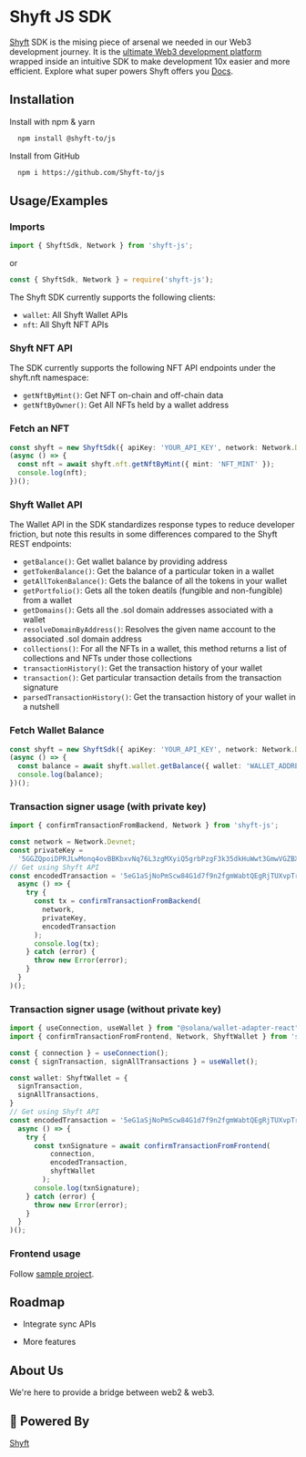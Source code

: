 # Shyft JS SDK

[Shyft](https://shyft.to) SDK is the mising piece of arsenal we needed in our Web3 development journey. It is the [ultimate Web3 development platform](https://shyft.to) wrapped inside an intuitive SDK to make development 10x easier and more efficient. Explore what super powers Shyft offers you [Docs](https://docs.shyft.to).


## Installation

Install with npm & yarn

```bash
  npm install @shyft-to/js
```
Install from GitHub

```bash
  npm i https://github.com/Shyft-to/js
```

## Usage/Examples

### Imports
```typescript
import { ShyftSdk, Network } from 'shyft-js';
```
or
```javascript
const { ShyftSdk, Network } = require('shyft-js');
```

The Shyft SDK currently supports the following clients:

- `wallet`: All Shyft Wallet APIs
- `nft`: All Shyft NFT APIs

### Shyft NFT API
The SDK currently supports the following NFT API endpoints under the shyft.nft namespace:
- `getNftByMint()`: Get NFT on-chain and off-chain data
- `getNftByOwner()`: Get All NFTs held by a wallet address

### Fetch an NFT

```typescript
const shyft = new ShyftSdk({ apiKey: 'YOUR_API_KEY', network: Network.Devnet });
(async () => {
  const nft = await shyft.nft.getNftByMint({ mint: 'NFT_MINT' });
  console.log(nft);
})();
```

### Shyft Wallet API
The Wallet API in the SDK standardizes response types to reduce developer friction, but note this results in some differences compared to the Shyft REST endpoints:
- `getBalance()`: Get wallet balance by providing address
- `getTokenBalance()`: Get the balance of a particular token in a wallet 
- `getAllTokenBalance()`: Gets the balance of all the tokens in your wallet
- `getPortfolio()`: Gets all the token deatils (fungible and non-fungible) from a wallet
- `getDomains()`: Gets all the .sol domain addresses associated with a wallet
- `resolveDomainByAddress()`: Resolves the given name account to the associated .sol domain address
- `collections()`: For all the NFTs in a wallet, this method returns a list of collections and NFTs under those collections
- `transactionHistory()`: Get the transaction history of your wallet
- `transaction()`: Get particular transaction details from the transaction signature
- `parsedTransactionHistory()`: Get the transaction history of your wallet in a nutshell


### Fetch Wallet Balance

```typescript
const shyft = new ShyftSdk({ apiKey: 'YOUR_API_KEY', network: Network.Devnet });
(async () => {
  const balance = await shyft.wallet.getBalance({ wallet: 'WALLET_ADDRESS' });
  console.log(balance);
})();
```


### Transaction signer usage (with private key)

```typescript
import { confirmTransactionFromBackend, Network } from 'shyft-js';

const network = Network.Devnet;
const privateKey =
  '5GGZQpoiDPRJLwMonq4ovBBKbxvNq76L3zgMXyiQ5grbPzgF3k35dkHuWwt3GmwVGZBXywXteJcJ53Emsda92D5v';
// Get using Shyft API
const encodedTransaction = '5eG1aSjNoPmScw84G1d7f9n2fgmWabtQEgRjTUXvpTrRH1qduEMwUvUFYiS8px22JNedkWFTUWj9PrRyq1MyessunKC8Mjyq3hH5WZkM15D3gsooH8hsFegyYRBmccLBTEnPph6fExEySkJwsfH6oGC62VmDDCpWyPHZLYv52e4qtUb1TBE6SgXE6FX3TFqrX5HApSkb9ZaCSz21FyyEbXtrmMxBQE1CR7BTyadWL1Vy9SLfo9tnsVpHHDHthFRr'(
  async () => {
    try {
      const tx = confirmTransactionFromBackend(
        network,
        privateKey,
        encodedTransaction
      );
      console.log(tx);
    } catch (error) {
      throw new Error(error);
    }
  }
)();
```

### Transaction signer usage (without private key)

```typescript
import { useConnection, useWallet } from "@solana/wallet-adapter-react";
import { confirmTransactionFromFrontend, Network, ShyftWallet } from 'shyft-js';

const { connection } = useConnection();
const { signTransaction, signAllTransactions } = useWallet();

const wallet: ShyftWallet = {
  signTransaction,
  signAllTransactions,
}
// Get using Shyft API
const encodedTransaction = '5eG1aSjNoPmScw84G1d7f9n2fgmWabtQEgRjTUXvpTrRH1qduEMwUvUFYiS8px22JNedkWFTUWj9PrRyq1MyessunKC8Mjyq3hH5WZkM15D3gsooH8hsFegyYRBmccLBTEnPph6fExEySkJwsfH6oGC62VmDDCpWyPHZLYv52e4qtUb1TBE6SgXE6FX3TFqrX5HApSkb9ZaCSz21FyyEbXtrmMxBQE1CR7BTyadWL1Vy9SLfo9tnsVpHHDHthFRr';
  async () => {
    try {
      const txnSignature = await confirmTransactionFromFrontend(
          connection,
          encodedTransaction,
          shyftWallet
        );
      console.log(txnSignature);
    } catch (error) {
      throw new Error(error);
    }
  }
)();
```

### Frontend usage

Follow [sample project](https://github.com/Shyft-to/community-projects/tree/main/shyft-signer-frontend).

## Roadmap

- Integrate sync APIs

- More features

## About Us

We're here to provide a bridge between web2 & web3.

## 🚀 Powered By

[Shyft](https://shyft.to)
